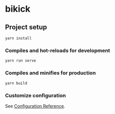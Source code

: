 # bikick

## Project setup

```
yarn install
```

### Compiles and hot-reloads for development

```
yarn run serve
```

### Compiles and minifies for production

```
yarn build
```

### Customize configuration

See [Configuration Reference](https://cli.vuejs.org/config/).
